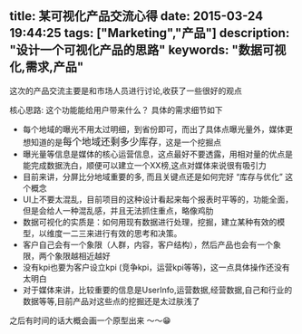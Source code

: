 title: 某可视化产品交流心得
date: 2015-03-24 19:44:25
tags: ["Marketing","产品"]
description: "设计一个可视化产品的思路"
keywords: "数据可视化,需求,产品"
---
这次的产品交流主要是和市场人员进行讨论,收获了一些很好的观点

核心思路: 这个功能能给用户带来什么？ 具体的需求细节如下

* 每个地域的曝光不用太过明细，到省份即可，而出了具体点曝光量外，媒体更想知道的是<big>每个地域还剩多少库存</big>，这是一个挖掘点
* 曝光量等信息是媒体的核心运营信息，这点最好不要透露，用相对量的优点是能完成数据洗白，顺便可以建立一个XX榜,这点对媒体来说很有吸引力
* 目前来讲，分屏比分地域重要的多, 而且关键点还是如何完好 “库存与优化” 这个概念
* UI上不要太混乱，目前项目的这种设计看起来每个报表时平等的，功能全面，但是会给人一种混乱感，并且无法抓住重点，略像鸡肋
* 数据可视化的实质是：如何用现有数据进行处理，挖掘，建立某种有效的模型，以维度一二三来进行有效的思考和决策。
* 客户自己会有一个象限（人群，内容，客户结构），然后产品也会有一个象限，两个象限越相近越好
* 没有kpi也要为客户设立kpi (竞争kpi，运营kpi等等)，这一点具体操作还没有太明白
* 对于媒体来讲，比较重要的信息是UserInfo,运营数据,经营数据,自己和行业的数据等等,目前产品对这些点的挖掘还是太过肤浅了

之后有时间的话大概会画一个原型出来 ～～😁
